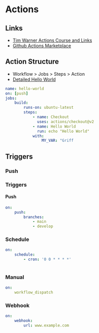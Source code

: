 # Actions

## Links

* [Tim Warner Actions Course and Links](https://github.com/timothywarner/actions-cert-prep)
* [Github Actions Marketplace](https://github.com/marketplace?type=actions)

## Action Structure

* Workflow > Jobs > Steps > Action
* [Detailed Hello World](hello-world.yml)

```yaml
name: hello-world
on: [push]
jobs:
    build:
        runs-on: ubuntu-latest
        steps:
            - name: Checkout
              uses: actions/checkout@v2
            - name: Hello World
              run: echo "Hello World"
            with:
                MY_VAR: "Griff
```

## Triggers

### Push

### Triggers

#### Push

```yaml
on:
    push:
        branches:
            - main
            - develop
```

### Schedule

```yaml
on:
    schedule:
        - cron: '0 0 * * * *'
        
```

### Manual

```yaml
on:
    workflow_dispatch
```

### Webhook

```yaml
on:
    webhook:
        url: www.example.com
```
